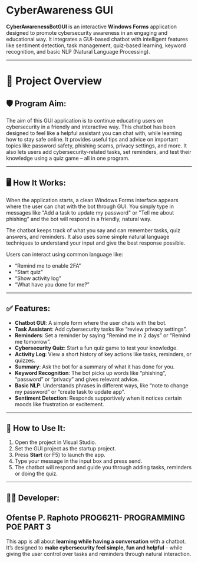 # CyberAwareness GUI

**CyberAwarenessBotGUI** is an interactive **Windows Forms** application designed to promote cybersecurity awareness in an engaging and educational way. It integrates a GUI-based chatbot with intelligent features like sentiment detection, task management, quiz-based learning, keyword recognition, and basic NLP (Natural Language Processing).

---
# 🎯 Project Overview
## 🛡️ Program Aim:
The aim of this GUI application is to continue educating users on cybersecurity in a friendly and interactive way. This chatbot has been designed to feel like a helpful assistant you can chat with, while learning how to stay safe online. It provides useful tips and advice on important topics like password safety, phishing scams, privacy settings, and more. It also lets users add cybersecurity-related tasks, set reminders, and test their knowledge using a quiz game – all in one program.

---

## 🖥️ How It Works:
When the application starts, a clean Windows Forms interface appears where the user can chat with the bot through GUI. You simply type in messages like "Add a task to update my password" or "Tell me about phishing" and the bot will respond in a friendly, natural way.  

The chatbot keeps track of what you say and can remember tasks, quiz answers, and reminders. It also uses some simple natural language techniques to understand your input and give the best response possible.

Users can interact using common language like:  
- “Remind me to enable 2FA”  
- “Start quiz”  
- “Show activity log”  
- “What have you done for me?”

---

## ✅ Features:
- **Chatbot GUI**: A simple form where the user chats with the bot.
- **Task Assistant**: Add cybersecurity tasks like “review privacy settings”.
- **Reminders**: Set a reminder by saying “Remind me in 2 days” or “Remind me tomorrow”.
- **Cybersecurity Quiz**: Start a fun quiz game to test your knowledge.
- **Activity Log**: View a short history of key actions like tasks, reminders, or quizzes.
- **Summary**: Ask the bot for a summary of what it has done for you.
- **Keyword Recognition**: The bot picks up words like “phishing”, “password” or “privacy” and gives relevant advice.
- **Basic NLP**: Understands phrases in different ways, like “note to change my password” or “create task to update app”.
- **Sentiment Detection**: Responds supportively when it notices certain moods like frustration or excitement.

---

## 🧠 How to Use It:
1. Open the project in Visual Studio.
2. Set the GUI project as the startup project.
3. Press **Start** (or F5) to launch the app.
4. Type your message in the input box and press send.
5. The chatbot will respond and guide you through adding tasks, reminders or doing the quiz.

---

## 👨‍💻 Developer:
Ofentse P. Raphoto
PROG6211- PROGRAMMING POE PART 3 
---

This app is all about **learning while having a conversation** with a chatbot. It’s designed to **make cybersecurity feel simple, fun and helpful** – while giving the user control over tasks and reminders through natural interaction.
